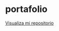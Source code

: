 # portafolio
<a href="https://geoassul.github.io/portafolio/challenge">Visualiza mi repositorio</a>


